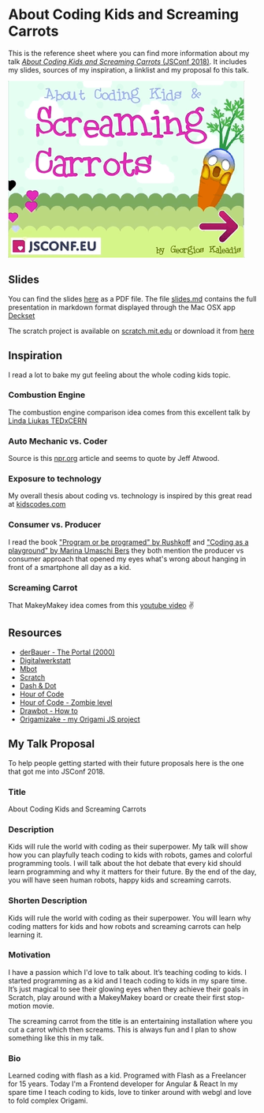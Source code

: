 # About Coding Kids and Screaming Carrots
This is the reference sheet where you can find more information about my talk [*About Coding Kids and Screaming Carrots* (JSConf 2018)](https://www.youtube.com/watch?v=t0m5rrKKMOA). It includes my slides, sources of my inspiration, a linklist and my proposal fo this talk.

![](images/screaming-carrots.gif)

## Slides
You can find the slides [here](slides-export.pdf) as a PDF file.
The file [slides.md](slides.md) contains the full presentation in markdown format displayed through the Mac OSX app [Deckset](https://www.decksetapp.com/)

The scratch project is available on [scratch.mit.edu](https://scratch.mit.edu/projects/226757145/) or download it from [here](scratch/live-coding.sb2)

## Inspiration
I read a lot to bake my gut feeling about the whole coding kids topic.

### Combustion Engine
The combustion engine comparison idea comes from this excellent talk by
[Linda Liukas TEDxCERN](https://www.ted.com/talks/linda_liukas_a_delightful_way_to_teach_kids_about_computers/transcript?language=en#t-197361)

### Auto Mechanic vs. Coder
Source is this [npr.org](https://www.npr.org/sections/alltechconsidered/2014/01/25/266162832/computers-are-the-future-but-does-everyone-need-to-code) article and seems to quote by Jeff Atwood.

### Exposure to technology
My overall thesis about coding vs. technology is inspired by this great read at [kidscodes.com](https://www.kidscodecs.com/teach-kids-programming-computer-science/)

### Consumer vs. Producer
I read the book ["Program or be programed" by Rushkoff](https://www.amazon.de/Program-Be-Programmed-Commands-Digital) and ["Coding as a playground" by Marina Umaschi Bers](https://www.amazon.com/Coding-Playground-Programming-Computational-Childhood/dp/1138225622) they both mention the producer vs consumer approach that opened my eyes what's wrong about hanging in front of a smartphone all day as a kid.

### Screaming Carrot
That MakeyMakey idea comes from this [youtube video](https://www.youtube.com/watch?v=o4iTQ7lr2W0) ✌️


## Resources
+ [derBauer - The Portal (2000)](http://www.derbauer.de/PAST/THE_PORTAL/)
+ [Digitalwerkstatt](http://www.digitalwerkstatt.de/)
+ [Mbot](http://www.makeblock.com/steam-kits/mbot)
+ [Scratch](https://scratch.mit.edu/)
+ [Dash & Dot](https://www.makewonder.de/dash/)
+ [Hour of Code](https://hourofcode.com/us/learn)
+ [Hour of Code - Zombie level](https://studio.code.org/hoc/12)
+ [Drawbot - How to](https://www.youtube.com/watch?v=Dw1vx1gxEks)
+ [Origamizake - my Origami JS project](https://georgiee.github.io/origami/)

## My Talk Proposal
To help people getting started with their future proposals here is the one that got me into JSConf 2018.


### Title
About Coding Kids and Screaming Carrots

### Description
Kids will rule the world with coding as their superpower.
My talk will show how you can playfully teach coding to kids with robots, games and colorful programming tools. I will talk about the hot debate that every kid should learn programming and why it matters for their future. By the end of the day, you will have seen human robots, happy kids and screaming carrots.

### Shorten Description
Kids will rule the world with coding as their superpower. You will learn why coding matters for kids and how robots and screaming carrots can help learning it.

### Motivation
I have a passion which I'd love to talk about. It’s teaching coding to kids. I started programming as a kid and I teach coding to kids in my spare time. It’s just magical to see their glowing eyes when they achieve their goals in Scratch, play around with a MakeyMakey board or create their first stop-motion movie.

The screaming carrot from the title is an entertaining installation where you cut a carrot which then screams. This is always fun and I plan to show something like this in my talk.

### Bio
Learned coding with flash as a kid.
Programed with Flash as a Freelancer for 15 years.
Today I'm a Frontend developer for Angular & React
In my spare time I teach coding to kids, love to tinker around with webgl and love to fold complex Origami.

